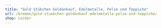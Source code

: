 ```yaml
---
title: "Gold Stübchen Goldankauf, Edelmetalle, Pelze und Teppiche"
url: /bremen/gold-stuebchen-goldankauf-edelmetalle-pelze-und-teppiche/
shop: Leiher
---
```

